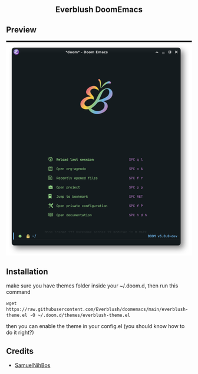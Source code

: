 <h2 align="center"> Everblush DoomEmacs </h2> 

## Preview

![img](./assets/img2.png)

## Installation

make sure you have themes folder inside your ~/.doom.d, then run this command

```
wget https://raw.githubusercontent.com/Everblush/doomemacs/main/everblush-theme.el -O ~/.doom.d/themes/everblush-theme.el
```
then you can enable the theme in your config.el (you should know how to do it right?)

## Credits

- [SamuelNihBos](https://github.com/samuelnihbos)
